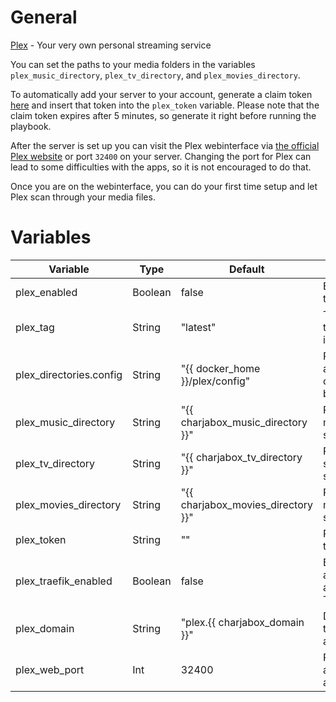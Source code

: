 # General
[Plex](https://www.plex.tv/) - Your very own personal streaming service

You can set the paths to your media folders in the variables `plex_music_directory`, `plex_tv_directory`, and `plex_movies_directory`. 

To automatically add your server to your account, generate a claim token [here](https://www.plex.tv/claim/) and insert that token into the `plex_token` variable. Please note that the claim token expires after 5 minutes, so generate it right before running the playbook.

After the server is set up you can visit the Plex webinterface via [the official Plex website](https://app.plex.tv/desktop) or port `32400` on your server. Changing the port for Plex can lead to some difficulties with the apps, so it is not encouraged to do that.

Once you are on the webinterface, you can do your first time setup and let Plex scan through your media files.

# Variables

| Variable                | Type    | Default                            | Comment                                          |
|-------------------------|---------|------------------------------------|--------------------------------------------------|
| plex_enabled            | Boolean | false                              | Enable/Disable the application                   |
| plex_tag                | String  | "latest"                           | Tag to use for the docker image                  |
| plex_directories.config | String  | "{{ docker_home }}/plex/config"    | Path were application config should be stored    |
| plex_music_directory    | String  | "{{ charjabox_music_directory }}"  | Path were music is stored                        |
| plex_tv_directory       | String  | "{{ charjabox_tv_directory }}"     | Path were TV shows are stored                    |
| plex_movies_directory   | String  | "{{ charjabox_movies_directory }}" | Path were movies are stored                      |
| plex_token              | String  | ""                                 | Plex claim token                                 |
| plex_traefik_enabled    | Boolean | false                              | Enable/Disable access to application via Traefik |
| plex_domain             | String  | "plex.{{ charjabox_domain }}"      | Domain used to access the application            |
| plex_web_port           | Int     | 32400                              | Port used to access the application              |
